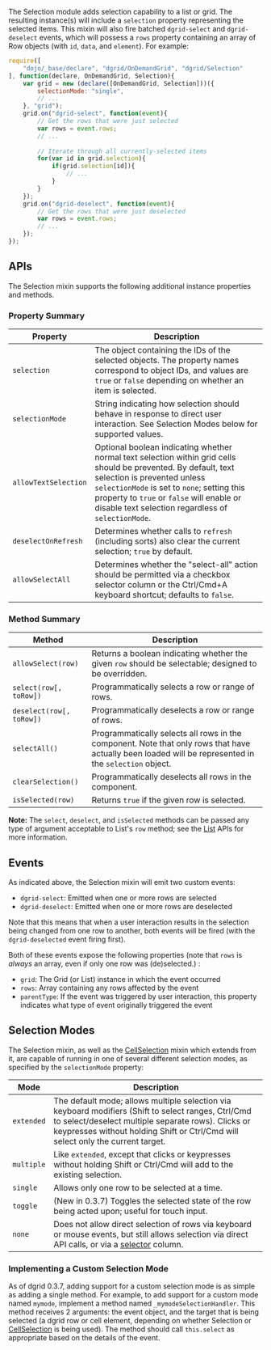 The Selection module adds selection capability to a list or grid. The resulting
instance(s) will include a `selection` property representing the selected items.
This mixin will also fire batched `dgrid-select` and `dgrid-deselect` events,
which will possess a `rows` property containing an array of Row objects (with
`id`, `data`, and `element`). For example:

```js
require([
    "dojo/_base/declare", "dgrid/OnDemandGrid", "dgrid/Selection"
], function(declare, OnDemandGrid, Selection){
    var grid = new (declare([OnDemandGrid, Selection]))({
        selectionMode: "single",
        // ...
    }, "grid");
    grid.on("dgrid-select", function(event){
        // Get the rows that were just selected
        var rows = event.rows;
        // ...
        
        // Iterate through all currently-selected items
        for(var id in grid.selection){
            if(grid.selection[id]){
                // ...
            }
        }
    });
    grid.on("dgrid-deselect", function(event){
        // Get the rows that were just deselected
        var rows = event.rows;
        // ...
    });
});
```

## APIs

The Selection mixin supports the following additional instance properties and methods.

### Property Summary

Property | Description
-------- | -----------
`selection` | The object containing the IDs of the selected objects. The property names correspond to object IDs, and values are `true` or `false` depending on whether an item is selected.
`selectionMode` | String indicating how selection should behave in response to direct user interaction. See Selection Modes below for supported values.
`allowTextSelection` | Optional boolean indicating whether normal text selection within grid cells should be prevented.  By default, text selection is prevented unless `selectionMode` is set to `none`; setting this property to `true` or `false` will enable or disable text selection regardless of `selectionMode`.
`deselectOnRefresh`| Determines whether calls to `refresh` (including sorts) also clear the current selection; `true` by default.
`allowSelectAll`| Determines whether the "select-all" action should be permitted via a checkbox selector column or the Ctrl/Cmd+A keyboard shortcut; defaults to `false`.

### Method Summary

Method | Description
------ | -----------
`allowSelect(row)`| Returns a boolean indicating whether the given `row` should be selectable; designed to be overridden.
`select(row[, toRow])`| Programmatically selects a row or range of rows.
`deselect(row[, toRow])`| Programmatically deselects a row or range of rows.
`selectAll()`| Programmatically selects all rows in the component. Note that only rows that have actually been loaded will be represented in the `selection` object.
`clearSelection()`| Programmatically deselects all rows in the component.
`isSelected(row)`| Returns `true` if the given row is selected.

**Note:** The `select`, `deselect`, and `isSelected` methods can be passed any
type of argument acceptable to List's `row` method; see the [List](Selection.md) APIs for
more information.


## Events

As indicated above, the Selection mixin will emit two custom events:

* `dgrid-select`: Emitted when one or more rows are selected
* `dgrid-deselect`: Emitted when one or more rows are deselected

Note that this means that when a user interaction results in the selection being
changed from one row to another, both events will be fired (with the
`dgrid-deselected` event firing first).

Both of these events expose the following properties (note that `rows` is
*always* an array, even if only one row was (de)selected.) :

* `grid`: The Grid (or List) instance in which the event occurred
* `rows`: Array containing any rows affected by the event
* `parentType`: If the event was triggered by user interaction, this property indicates what type of event originally triggered the event


## Selection Modes

The Selection mixin, as well as the [CellSelection](CellSelection.md) mixin which extends from
it, are capable of running in one of several different selection modes, as
specified by the `selectionMode` property:

Mode | Description
---- | -----------
`extended` | The default mode; allows multiple selection via keyboard modifiers (Shift to select ranges, Ctrl/Cmd to select/deselect multiple separate rows).  Clicks or keypresses without holding Shift or Ctrl/Cmd will select only the current target.
`multiple` | Like `extended`, except that clicks or keypresses without holding Shift or Ctrl/Cmd will add to the existing selection.
`single` | Allows only one row to be selected at a time.
`toggle` | (New in 0.3.7) Toggles the selected state of the row being acted upon; useful for touch input.
`none` | Does not allow direct selection of rows via keyboard or mouse events, but still allows selection via direct API calls, or via a [selector](../column-plugins/selector.md) column.

### Implementing a Custom Selection Mode

As of dgrid 0.3.7, adding support for a custom selection mode is as simple as
adding a single method.  For example, to add support for a custom mode named
`mymode`, implement a method named `_mymodeSelectionHandler`.  This method
receives 2 arguments: the event object, and the target that is being selected (a
dgrid row or cell element, depending on whether Selection or [CellSelection](CellSelection.md)
is being used).  The method should call `this.select` as appropriate based on
the details of the event.